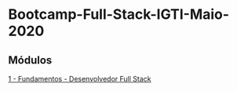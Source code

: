 # Bootcamp-Full-Stack-IGTI-Maio-2020

## Módulos
<a href="https://github.com/thiagorcode/Bootcamp-Full-Stack-IGTI/tree/master/Módulo-1">1 - Fundamentos - Desenvolvedor Full Stack</a>
 
